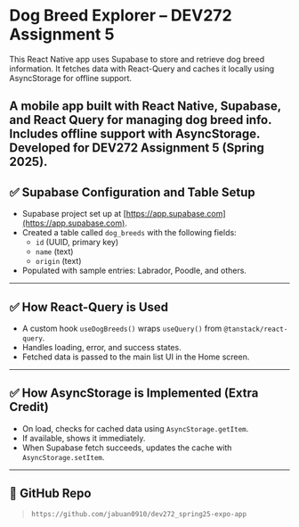 # Dog Breed Explorer – DEV272 Assignment 5

This React Native app uses Supabase to store and retrieve dog breed information. It fetches data with React-Query and caches it locally using AsyncStorage for offline support.

A mobile app built with React Native, Supabase, and React Query for managing dog breed info. Includes offline support with AsyncStorage. Developed for DEV272 Assignment 5 (Spring 2025).
---

## ✅ Supabase Configuration and Table Setup

- Supabase project set up at [https://app.supabase.com](https://app.supabase.com).
- Created a table called `dog_breeds` with the following fields:
  - `id` (UUID, primary key)
  - `name` (text)
  - `origin` (text)
- Populated with sample entries: Labrador, Poodle, and others.

---

## ✅ How React-Query is Used

- A custom hook `useDogBreeds()` wraps `useQuery()` from `@tanstack/react-query`.
- Handles loading, error, and success states.
- Fetched data is passed to the main list UI in the Home screen.

---

## ✅ How AsyncStorage is Implemented (Extra Credit)

- On load, checks for cached data using `AsyncStorage.getItem`.
- If available, shows it immediately.
- When Supabase fetch succeeds, updates the cache with `AsyncStorage.setItem`.

---

## 🔗 GitHub Repo

> `https://github.com/jabuan0910/dev272_spring25-expo-app`

